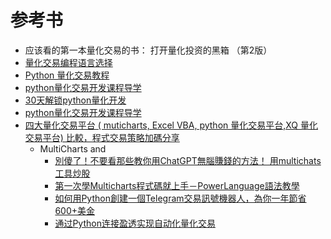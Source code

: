 # 参考书
  * 应该看的第一本量化交易的书：  打开量化投资的黑箱  （第2版）
  * [量化交易编程语言选择](https://www.youtube.com/watch?v=UydM3-JpGyI)
  * [Python 量化交易教程](https://www.kancloud.cn/wizardforcel/python-quant-uqer/186107)
  * [python量化交易开发课程导学](https://www.youtube.com/watch?v=Iz81BH3gPtU&list=PLOxGIaTEuXIoHqGBzllOezbpE66I95hMn)
  * [30天解锁python量化开发](https://www.youtube.com/watch?v=RfRAJHgNOpU&list=PLukFwkBfR26zXDMRw9AhX-xFuJaY68_kh)
  * [python量化交易开发课程导学](https://www.youtube.com/watch?v=Iz81BH3gPtU&list=PLOxGIaTEuXIoHqGBzllOezbpE66I95hMn)
  * [四大量化交易平台 ( muticharts, Excel VBA, python 量化交易平台,XQ 量化交易平台) 比較，程式交易策略加碼分享](https://school.gugu.fund/blog/gugu_knowledge/7807989341)
    * MultiCharts and 
      * [別傻了！不要看那些教你用ChatGPT無腦賺錢的方法！ 用multichats 工具炒股](https://www.youtube.com/watch?v=p6iUIPy3kXk)
      * [第一次學Multicharts程式碼就上手－PowerLanguage語法教學](https://quantpass.org/powerlanguage-1/)
      * [如何用Python創建一個Telegram交易訊號機器人，為你一年節省600+美金](https://www.youtube.com/watch?v=drvyh8x4egU)
      * [通过Python连接盈透实现自动化量化交易](https://www.youtube.com/watch?v=4csl4BJCme0)
